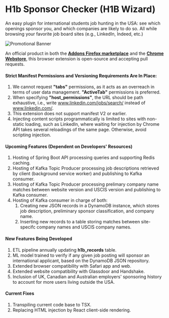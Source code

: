 # H1b Sponsor Checker (H1B Wizard)

An easy plugin for international students job hunting in the USA: see which openings sponsor you, and which companies are likely to do so. All while browsing your favorite job board sites (e.g., LinkedIn, Indeed, etc.)

![Promotional Banner](https://raw.githubusercontent.com/pakitow/pakitow/main/images-repository/promo-tile-original.png "Banner")

An official product in both the [**Addons Firefox marketplace**](https://addons.mozilla.org/en-US/firefox/addon/h1b-sponsor-checker/) and the [**Chrome Webstore**](https://chrome.google.com/webstore/detail/h1b-sponsor-checker/mcnljenmincmifienefinhkgkbiicccp), this browser extension is open-source and accepting pull requests.

#### Strict Manifest Permissions and Versioning Requirements Are In Place:
1. We cannot request **"tabs"** permissions, as it acts as an overreach in terms of user data management. **"ActiveTab"** permissions is preferred.
2. When specifying **"host_permissions"**, the URL should be path exhaustive, i.e., write www.linkedin.com/jobs/search/ instead of www.linkedin.com/.
3. This extension does not support manifest V2 or earlier.
4. Injecting content scripts programmatically is limited to sites with non-static loading, such as LinkedIn, where waiting for injection by Chrome API takes several reloadings of the same page. Otherwise, avoid scripting injection.

#### Upcoming Features (Dependent on Developers' Resources)
1. Hosting of Spring Boot API processing queries and supporting Redis caching.
2. Hosting of Kafka Topic Producer processing job descriptions retrieved by client (background service worker) and publishing to Kafka consumer.
3. Hosting of Kafka Topic Producer processing prelimary company name matches between website version and USCIS version and publishing to Kafka consumer.
4. Hosting of Kafka consumer in charge of both:
    1.  Creating new JSON records in a DynamoDB instance, which stores job description, preliminary sponsor classification, and company name.
    2.  Inserting new records to a table storing matches between site-specifc company names and USCIS company names.

#### New Features Being Developed
1. ETL pipeline annually updating **h1b_records** table.
2. ML model trained to verify if any given job posting will sponsor an international applicant, based on the DynamoDB JSON repository.
3. Extended browser compatibility with Safari app and web.
4. Extended website compatibility with Glassdoor and Handshake.
5. Inclusion of UK, Canadian and Australian employers' sponsoring history to account for more users living outside the USA.

#### Current Fixes
1. Transpiling current code base to TSX.
2. Replacing HTML injection by React client-side rendering.
